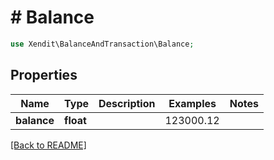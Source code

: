 # # Balance


```php
use Xendit\BalanceAndTransaction\Balance;
```
## Properties

| Name | Type | Description | Examples | Notes |
| ------------ | ------------- | ------------- | ------------- | -------------|
| **balance** | **float** |  | 123000.12 |  |


[[Back to README]](../../README.md)
